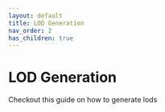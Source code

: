 ```yaml
---
layout: default
title: LOD Generation
nav_order: 2
has_children: true
---
```

# LOD Generation
Checkout this guide on how to generate lods